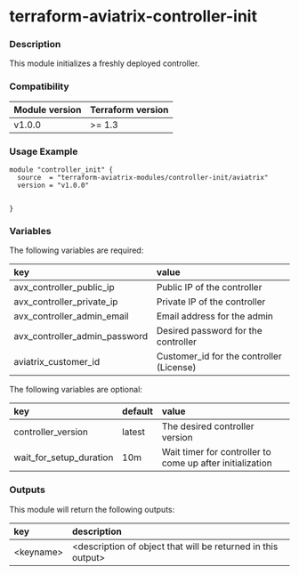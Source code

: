 # terraform-aviatrix-controller-init

### Description
This module initializes a freshly deployed controller.

### Compatibility
Module version | Terraform version
:--- | :---
v1.0.0 | >= 1.3

### Usage Example
```hcl
module "controller_init" {
  source  = "terraform-aviatrix-modules/controller-init/aviatrix"
  version = "v1.0.0"

  
}
```

### Variables
The following variables are required:

key | value
:--- | :---
avx_controller_public_ip | Public IP of the controller
avx_controller_private_ip | Private IP of the controller
avx_controller_admin_email | Email address for the admin
avx_controller_admin_password | Desired password for the controller
aviatrix_customer_id | Customer_id for the controller (License)

The following variables are optional:

key | default | value 
:---|:---|:---
controller_version | latest | The desired controller version
wait_for_setup_duration | 10m | Wait timer for controller to come up after initialization

### Outputs
This module will return the following outputs:

key | description
:---|:---
\<keyname> | \<description of object that will be returned in this output>

